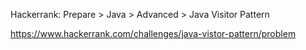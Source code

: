 Hackerrank: Prepare > Java > Advanced > Java Visitor Pattern

https://www.hackerrank.com/challenges/java-vistor-pattern/problem
